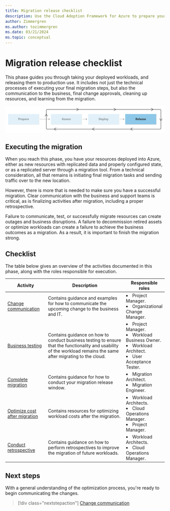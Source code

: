 ```yaml
---
title: Migration release checklist
description: Use the Cloud Adoption Framework for Azure to prepare your migrated workload and assets to be promoted to production.
author: Zimmergren
ms.author: tozimmergren
ms.date: 03/21/2024
ms.topic: conceptual
---
```


# Migration release checklist

This phase guides you through taking your deployed workloads, and releasing them to production use. It includes not just the technical processes of executing your final migration steps, but also the communication to the business, final change approvals, cleaning up resources, and learning from the migration.

![Diagram that shows the release-phase of the migration guidance in the Cloud Adoption Framework](../media/migrate-release.svg)

## Executing the migration

When you reach this phase, you have your resources deployed into Azure, either as new resources with replicated data and properly configured state, or as a replicated server through a migration tool. From a technical consideration, all that remains is initiating final migration tasks and sending traffic over to the new location.

However, there is more that is needed to make sure you have a successful migration. Clear communication with the business and support teams is critical, as is finalizing activities after migration, including a proper retrospective.

Failure to communicate, test, or successfully migrate resources can create outages and business disruptions. A failure to decommission retired assets or optimize workloads can create a failure to achieve the business outcomes as a migration. As a result, it is important to finish the migration strong.

## Checklist

The table below gives an overview of the activities documented in this phase, along with the roles responsible for execution.

|Activity|Description|Responsible roles|
|---|---|---|
|[Change communication](./change-communication.md)|Contains guidance and examples for how to communicate the upcoming change to the business and IT.|<li>Project Manager.<br><li>Organizational Change Manager.|
|[Business testing](./business-test.md)|Contains guidance on how to conduct business testing to ensure that the functionality and usability of the workload remains the same after migrating to the cloud.|<li>Project Manager.<br><li>Workload Business Owner.<br><li>Workload Architect.<br><li>User Acceptance Tester.|
|[Complete migration](./complete-migration.md)|Contains guidance for how to conduct your migration release window.|<li>Migration Architect.<br><li>Migration Engineer.|
|[Optimize cost after migration](./optimize-cost-after-migration.md)|Contains resources for optimizing workload costs after the migration.|<li>Workload Architects.<br><li>Cloud Operations Manager.<br><li>Project Manager.|
|[Conduct retrospective](./retrospective.md)|Contains guidance on how to perform retrospectives to improve the migration of future workloads.|<li>Workload Architects.<br><li>Cloud Operations Manager.|

## Next steps

With a general understanding of the optimization process, you're ready to begin communicating the changes.

> [!div class="nextstepaction"]
> [Change communication](./change-communication.md)
